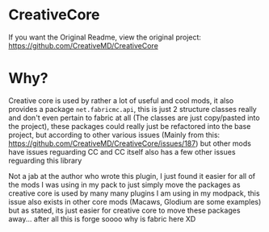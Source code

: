 # CreativeCore
If you want the Original Readme, view the original project: https://github.com/CreativeMD/CreativeCore

# Why?

Creative core is used by rather a lot of useful and cool mods, it also provides a package `net.fabricmc.api`, this is just 2 structure classes really
and don't even pertain to fabric at all (The classes are just copy/pasted into the project), these packages could really just be refactored into
the base project, but according to other various issues (Mainly from this: https://github.com/CreativeMD/CreativeCore/issues/187) but other
mods have issues reguarding CC and CC itself also has a few other issues reguarding this library

Not a jab at the author who wrote this plugin, I just found it easier for all of the mods I was using in my pack to just simply move the packages
as creative core is used by many many plugins I am using in my modpack, this issue also exists in other core mods (Macaws, Glodium are some examples)
but as stated, its just easier for creative core to move these packages away... after all this is forge soooo why is fabric here XD

